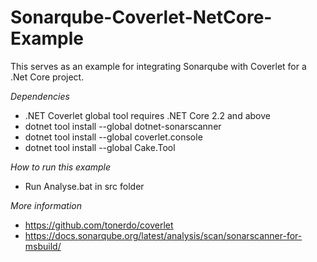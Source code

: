 # Sonarqube-Coverlet-NetCore-Example
This serves as an example for integrating Sonarqube with Coverlet for a .Net Core project.

*Dependencies*

- .NET Coverlet global tool requires .NET Core 2.2 and above
- dotnet tool install --global dotnet-sonarscanner
- dotnet tool install --global coverlet.console
- dotnet tool install --global Cake.Tool

*How to run this example*

- Run Analyse.bat in src folder

*More information*

- https://github.com/tonerdo/coverlet
- https://docs.sonarqube.org/latest/analysis/scan/sonarscanner-for-msbuild/
